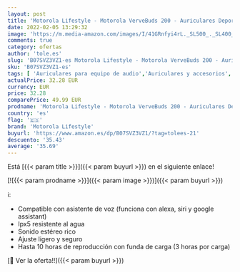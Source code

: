 ```yaml
---
layout: post
title: 'Motorola Lifestyle - Motorola VerveBuds 200 - Auriculares Deportivos inalámbricos 2 en 1 - In Ear Sport Auriculares Bluetooth 5.0 - IP55 Waterproof y 10h - Compatible con Alexa  Siri y Google Assistant - Color Negro'
date: 2022-02-05 13:29:32
image: 'https://m.media-amazon.com/images/I/41GRnfyi4rL._SL500_._SL400_.jpg'
comments: true
category: ofertas
author: 'tole.es'
slug: 'B07SVZ3VZ1-es Motorola Lifestyle - Motorola VerveBuds 200 - Auriculares...'
sku: 'B07SVZ3VZ1-es'
tags: [ 'Auriculares para equipo de audio','Auriculares y accesorios','Electrónica','alexa','motorola lifestyle', ]
actualPrice: 32.28 EUR
currency: EUR
price: 32.28
comparePrice: 49.99 EUR
prodname: 'Motorola Lifestyle - Motorola VerveBuds 200 - Auriculares Deportivos inalámbricos 2 en 1 - In Ear Sport Auriculares Bluetooth 5.0 - IP55 Waterproof y 10h - Compatible con Alexa  Siri y Google Assistant - Color Negro'
country: 'es'
flag: '🇪🇸'
brand: 'Motorola Lifestyle'
buyurl: 'https://www.amazon.es/dp/B07SVZ3VZ1/?tag=tolees-21'
descuento: '35.43'
average: '35.69'
---
```


Está [{{< param title >}}]({{< param buyurl >}}) en el siguiente enlace!

[![{{< param prodname >}}]({{< param image >}})]({{< param buyurl >}})

ℹ️:

- Compatible con asistente de voz (funciona con alexa, siri y google assistant)
- Ipx5 resistente al agua
- Sonido estéreo rico
- Ajuste ligero y seguro
- Hasta 10 horas de reproducción con funda de carga (3 horas por carga)

[🛒 Ver la oferta!!]({{< param buyurl >}})
